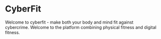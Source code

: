 # CyberFit
Welcome to cyberfit - make both your body and mind fit against cybercrime.
Welcome to the platform combining physical fitness and digital fitness.
